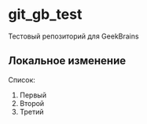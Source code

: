 # git_gb_test
Тестовый репозиторий для GeekBrains

## Локальное изменение

Список:

1. Первый
2. Второй
3. Третий